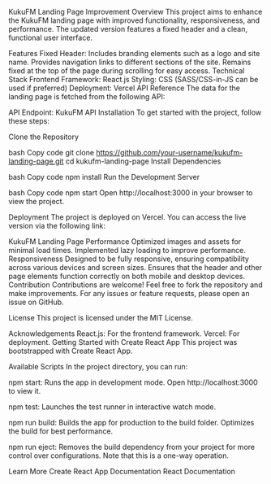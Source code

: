 KukuFM Landing Page Improvement
Overview
This project aims to enhance the KukuFM landing page with improved functionality, responsiveness, and performance. The updated version features a fixed header and a clean, functional user interface.

Features
Fixed Header:
Includes branding elements such as a logo and site name.
Provides navigation links to different sections of the site.
Remains fixed at the top of the page during scrolling for easy access.
Technical Stack
Frontend Framework: React.js
Styling: CSS (SASS/CSS-in-JS can be used if preferred)
Deployment: Vercel
API Reference
The data for the landing page is fetched from the following API:

API Endpoint: KukuFM API
Installation
To get started with the project, follow these steps:

Clone the Repository

bash
Copy code
git clone https://github.com/your-username/kukufm-landing-page.git
cd kukufm-landing-page
Install Dependencies

bash
Copy code
npm install
Run the Development Server

bash
Copy code
npm start
Open http://localhost:3000 in your browser to view the project.

Deployment
The project is deployed on Vercel. You can access the live version via the following link:

KukuFM Landing Page
Performance
Optimized images and assets for minimal load times.
Implemented lazy loading to improve performance.
Responsiveness
Designed to be fully responsive, ensuring compatibility across various devices and screen sizes.
Ensures that the header and other page elements function correctly on both mobile and desktop devices.
Contribution
Contributions are welcome! Feel free to fork the repository and make improvements. For any issues or feature requests, please open an issue on GitHub.

License
This project is licensed under the MIT License.

Acknowledgements
React.js: For the frontend framework.
Vercel: For deployment.
Getting Started with Create React App
This project was bootstrapped with Create React App.

Available Scripts
In the project directory, you can run:

npm start: Runs the app in development mode. Open http://localhost:3000 to view it.

npm test: Launches the test runner in interactive watch mode.

npm run build: Builds the app for production to the build folder. Optimizes the build for best performance.

npm run eject: Removes the build dependency from your project for more control over configurations. Note that this is a one-way operation.

Learn More
Create React App Documentation
React Documentation
